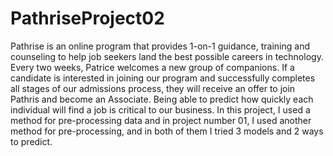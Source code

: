 # PathriseProject02

Pathrise is an online program that provides 1-on-1 guidance, training and counseling to help job seekers land the best possible careers in technology.
Every two weeks, Patrice welcomes a new group of companions. 
If a candidate is interested in joining our program and successfully completes all stages of our admissions process, they will receive an offer to join Pathris and become an Associate.
Being able to predict how quickly each individual will find a job is critical to our business.
In this project, I used a method for pre-processing data and in project number 01, I used another method for pre-processing,
and in both of them I tried 3 models and 2 ways to predict.
